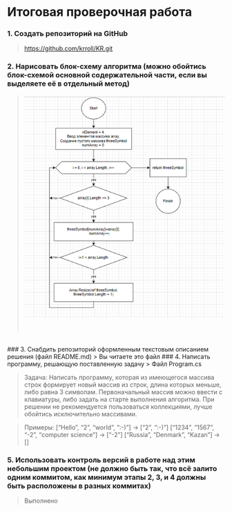 # Итоговая проверочная работа
### 1. Создать репозиторий на GitHub
> https://github.com/krroll/KR.git 
### 2. Нарисовать блок-схему алгоритма (можно обойтись блок-схемой основной содержательной части, если вы выделяете её в отдельный метод)
> <code>![блок-схема](/Screenshot_1.png "Блок-схема")
</code>
### 3. Снабдить репозиторий оформленным текстовым описанием решения (файл README.md)
> Вы читаете это файл
### 4. Написать программу, решающую поставленную задачу
> Файл Program.cs

>Задача: Написать программу, которая из имеющегося массива строк формирует новый массив из строк, длина которых меньше, либо равна 3 символам. Первоначальный массив можно ввести с клавиатуры, либо задать на старте выполнения алгоритма. При решении не рекомендуется пользоваться коллекциями, лучше обойтись исключительно массивами.

> Примеры:
[“Hello”, “2”, “world”, “:-)”] → [“2”, “:-)”]
[“1234”, “1567”, “-2”, “computer science”] → [“-2”]
[“Russia”, “Denmark”, “Kazan”] → []
### 5. Использовать контроль версий в работе над этим небольшим проектом (не должно быть так, что всё залито одним коммитом, как минимум этапы 2, 3, и 4 должны быть расположены в разных коммитах)
> Выполнено 